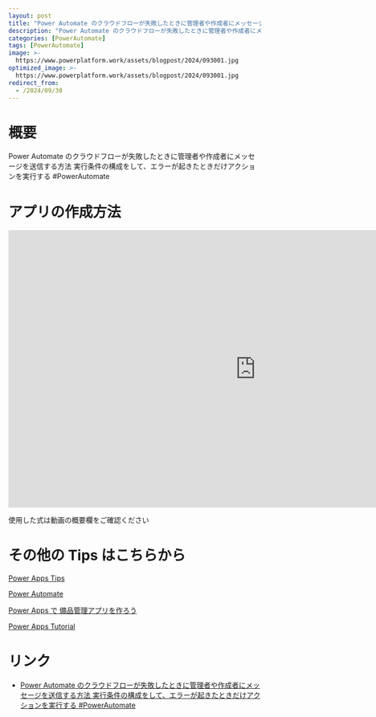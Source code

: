 ```yaml
---
layout: post
title: "Power Automate のクラウドフローが失敗したときに管理者や作成者にメッセージを送信する方法 実行条件の構成をして、エラーが起きたときだけアクションを実行する #PowerAutomate"
description: "Power Automate のクラウドフローが失敗したときに管理者や作成者にメッセージを送信する方法 実行条件の構成をして、エラーが起きたときだけアクションを実行する #PowerAutomateを動画で分かりやすく解説"
categories: [PowerAutomate]
tags: [PowerAutomate]
image: >-
  https://www.powerplatform.work/assets/blogpost/2024/093001.jpg
optimized_image: >-
  https://www.powerplatform.work/assets/blogpost/2024/093001.jpg
redirect_from:
  - /2024/09/30
---
```



#  概要

Power Automate のクラウドフローが失敗したときに管理者や作成者にメッセージを送信する方法 実行条件の構成をして、エラーが起きたときだけアクションを実行する #PowerAutomate


# アプリの作成方法

<iframe width="983" height="553" src="https://www.youtube.com/embed/bAM-o1TFaWE" title="YouTube video player" frameborder="0" allow="accelerometer; autoplay; clipboard-write; encrypted-media; gyroscope; picture-in-picture" allowfullscreen></iframe>


使用した式は動画の概要欄をご確認ください


# その他の Tips はこちらから

[Power Apps Tips](https://www.youtube.com/watch?v=VrAQf3JQ7yM&list=PLVhFi1fb3DqakSLVMn22DDcySXh9jtzi- )


[Power Automate](https://www.youtube.com/watch?v=-YnJYT0ASEM&list=PLVhFi1fb3Dqbzic6GieqnLFgD3aTj-eHA)


[Power Apps で 備品管理アプリを作ろう](https://www.youtube.com/playlist?list=PLVhFi1fb3DqZM3HKb8Hea6XEL96990Fyn)


[Power Apps Tutorial](https://www.youtube.com/playlist?list=PLVhFi1fb3DqalxpL974VvAJvV4iWoSbe_)


# リンク


- [Power Automate のクラウドフローが失敗したときに管理者や作成者にメッセージを送信する方法 実行条件の構成をして、エラーが起きたときだけアクションを実行する #PowerAutomate](https://www.youtube.com/watch?v=bAM-o1TFaWE)

